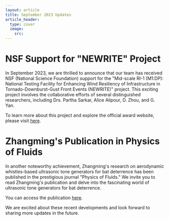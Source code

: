 ```yaml
---
layout: article
title: September 2023 Updates
article_header:
  type: cover
  image:
    src: 
---
```


# NSF Support for "NEWRITE" Project

In September 2023, we are thrilled to announce that our team has received NSF (National Science Foundation) support for the "Mid-scale RI-1 (M1:DP): National Testing Facility for Enhancing Wind Resiliency of Infrastructure in Tornado-Downburst-Gust Front Events (NEWRITE)" project. This exciting project involves the collaborative efforts of several distinguished researchers, including Drs. Partha Sarkar, Alice Alipour, D. Zhou, and G. Yan.

To learn more about this project and explore the official award website, please visit [here](https://www.nsf.gov/awardsearch/showAward?AWD_ID=2330150&HistoricalAwards=false).

# Zhangming's Publication in Physics of Fluids

In another noteworthy achievement, Zhangming's research on aerodynamic whistles-based ultrasonic tone generators for bat deterrence has been published in the prestigious journal "Physics of Fluids." We invite you to read Zhangming's publication and delve into the fascinating world of ultrasonic tone generators for bat deterrence.

You can access the publication [here](https://pubs.aip.org/aip/pof/article/35/9/097118/2911424/Aerodynamic-whistles-based-ultrasonic-tone).

We are excited about these recent developments and look forward to sharing more updates in the future.
